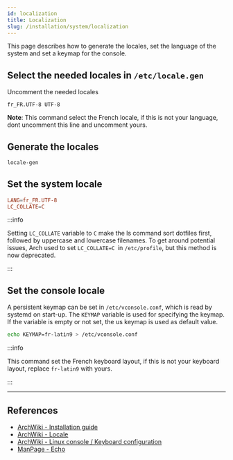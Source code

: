```yaml
---
id: localization
title: Localization
slug: /installation/system/localization
---
```


<head>
  <title>System localization | Arcadia</title>
</head>

This page describes how to generate the locales, set the language of the system and set a keymap for the console.

## Select the needed locales in `/etc/locale.gen`

Uncomment the needed locales

```
fr_FR.UTF-8 UTF-8
```

**Note**: This command select the French locale, if this is not your language, dont uncomment this line and uncomment yours.
 
## Generate the locales

``` bash
locale-gen
```

## Set the system locale

``` conf title="/etc/locale.conf"
LANG=fr_FR.UTF-8
LC_COLLATE=C
```

:::info

Setting `LC_COLLATE` variable to `C` make the ls command sort dotfiles first, followed by uppercase and lowercase filenames. To get around potential issues, Arch used to set `LC_COLLATE=C `in `/etc/profile`, but this method is now deprecated.

:::

## Set the console locale

A persistent keymap can be set in `/etc/vconsole.conf`, which is read by systemd on start-up. The `KEYMAP` variable is used for specifying the keymap. If the variable is empty or not set, the us keymap is used as default value.

``` bash
echo KEYMAP=fr-latin9 > /etc/vconsole.conf
```

:::info

This command set the French keyboard layout, if this is not your keyboard layout, replace `fr-latin9` with yours.

:::

---

## References

- [ArchWiki - Installation guide](https://wiki.archlinux.org/index.php/Installation_guide#Localization)
- [ArchWiki - Locale](https://wiki.archlinux.org/index.php/Locale)
- [ArchWiki - Linux console / Keyboard configuration](https://wiki.archlinux.org/index.php/Linux_console/Keyboard_configuration)
- [ManPage - Echo](https://jlk.fjfi.cvut.cz/arch/manpages/man/core/coreutils/echo.1.en)